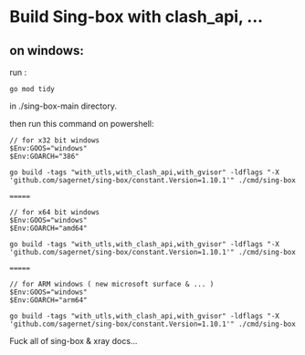 # Build Sing-box with clash_api, ... 


## on windows:
run :

```
go mod tidy
```
in ./sing-box-main directory.

then run this command on powershell:
```
// for x32 bit windows 
$Env:GOOS="windows"
$Env:GOARCH="386"  

go build -tags "with_utls,with_clash_api,with_gvisor" -ldflags "-X 'github.com/sagernet/sing-box/constant.Version=1.10.1'" ./cmd/sing-box

=====

// for x64 bit windows
$Env:GOOS="windows"
$Env:GOARCH="amd64"

go build -tags "with_utls,with_clash_api,with_gvisor" -ldflags "-X 'github.com/sagernet/sing-box/constant.Version=1.10.1'" ./cmd/sing-box

=====

// for ARM windows ( new microsoft surface & ... )
$Env:GOOS="windows"
$Env:GOARCH="arm64"

go build -tags "with_utls,with_clash_api,with_gvisor" -ldflags "-X 'github.com/sagernet/sing-box/constant.Version=1.10.1'" ./cmd/sing-box
```
Fuck all of sing-box & xray docs...